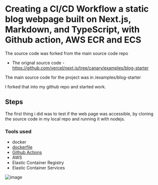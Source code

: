 # Creating a CI/CD Workflow a static blog webpage built on Next.js, Markdown, and TypeScript, with Github action, AWS ECR and ECS


The source code was forked from the main source code repo 
- The orignal source code - https://github.com/vercel/next.js/tree/canary/examples/blog-starter

The main source code for the project was in /examples/blog-starter

I forked that into my github repo and started work.

## Steps

The first thing i did was to test if the web page was accessible, by cloning the source code in my local repo and running it with nodejs. 



### Tools used

- docker
- [dockerfile](./Dockerfile)
- [Github Actions](/.github/workflows/deploy1.yaml)
- AWS
- Elastic Container Registry
- Elastic Container Services

![image](https://user-images.githubusercontent.com/20236706/206466705-678b9199-d6b7-466e-a788-5511262247aa.png)

